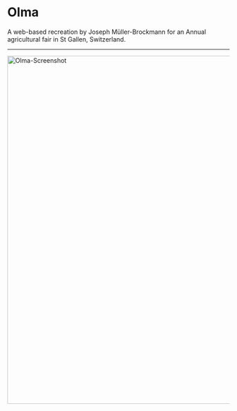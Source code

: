 <h1>Olma </h1>
A web-based recreation by Joseph Müller-Brockmann for an Annual agricultural fair in St Gallen, Switzerland.
<hr>
<img width="790" alt="Olma-Screenshot" src="https://github.com/user-attachments/assets/093ed97c-6899-46bb-b52d-427f5d2afd72">
